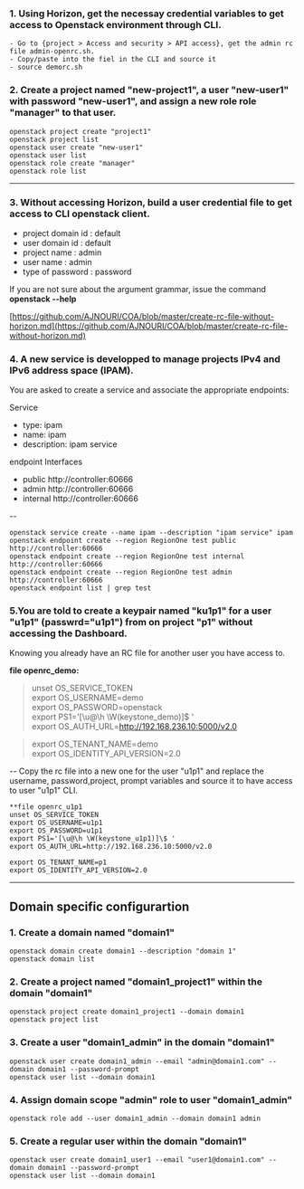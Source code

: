 <a name="top"></a>
### 1. Using Horizon, get the necessay credential variables to get access to Openstack environment through CLI.


    - Go to {project > Access and security > API access}, get the admin rc file admin-openrc.sh.
    - Copy/paste into the fiel in the CLI and source it
    - source demorc.sh

### 2. Create a project named "new-project1", a user "new-user1" with password "new-user1", and assign a new role role "manager" to that user.    

    openstack project create "project1"  
    openstack project list  
    openstack user create "new-user1"  
    openstack user list  
    openstack role create "manager"  
    openstack role list  

---

### 3. Without accessing Horizon, build a user credential file to get access to CLI openstack client.  

* project domain id :  default
* user domain id :  default
* project name : admin
* user name :  admin
* type of password :  password

If you are not sure about the argument grammar, issue the command **openstack --help**  

[https://github.com/AJNOURI/COA/blob/master/create-rc-file-without-horizon.md](https://github.com/AJNOURI/COA/blob/master/create-rc-file-without-horizon.md)


### 4. A new service is developped to manage projects IPv4 and IPv6 address space (IPAM).
You are asked to create a service and associate the appropriate endpoints:

Service
- type: ipam
- name: ipam
- description: ipam service

endpoint Interfaces
- public http://controller:60666
- admin http://controller:60666
- internal http://controller:60666

--

    openstack service create --name ipam --description "ipam service" ipam  
    openstack endpoint create --region RegionOne test public http://controller:60666  
    openstack endpoint create --region RegionOne test internal http://controller:60666  
    openstack endpoint create --region RegionOne test admin http://controller:60666  
    openstack endpoint list | grep test


### 5.You are told to create a keypair named "ku1p1" for a user "u1p1" (passwrd="u1p1") from on project "p1" without accessing the Dashboard.
Knowing you already have an RC file for another user you have access to.

**file openrc_demo:**  
> unset OS_SERVICE_TOKEN  
> export OS_USERNAME=demo  
> export OS_PASSWORD=openstack  
> export PS1='[\u@\h \W(keystone_demo)]\$ '  
> export OS_AUTH_URL=http://192.168.236.10:5000/v2.0  
  
> export OS_TENANT_NAME=demo  
> export OS_IDENTITY_API_VERSION=2.0  

--
Copy the rc file into a new one for the user "u1p1" and replace the username, password,project, prompt variables and source it to have access to user "u1p1" CLI.

    **file openrc_u1p1  
    unset OS_SERVICE_TOKEN  
    export OS_USERNAME=u1p1
    export OS_PASSWORD=u1p1
    export PS1='[\u@\h \W(keystone_u1p1)]\$ '  
    export OS_AUTH_URL=http://192.168.236.10:5000/v2.0  
    
    export OS_TENANT_NAME=p1  
    export OS_IDENTITY_API_VERSION=2.0  



---

Domain specific configurartion
------------


### 1. Create a domain named "domain1"
```
openstack domain create domain1 --description "domain 1"
openstack domain list
```

### 2. Create a project named "domain1_project1" within the domain "domain1"
```
openstack project create domain1_project1 --domain domain1
openstack project list
```

### 3. Create a user "domain1_admin" in the domain "domain1"
```
openstack user create domain1_admin --email "admin@domain1.com" --domain domain1 --password-prompt
openstack user list --domain domain1
```

### 4. Assign domain scope "admin" role to user "domain1_admin"
`openstack role add --user domain1_admin --domain domain1 admin`

### 5. Create a regular user within the domain "domain1"
```
openstack user create domain1_user1 --email "user1@domain1.com" --domain domain1 --password-prompt
openstack user list --domain domain1
```
